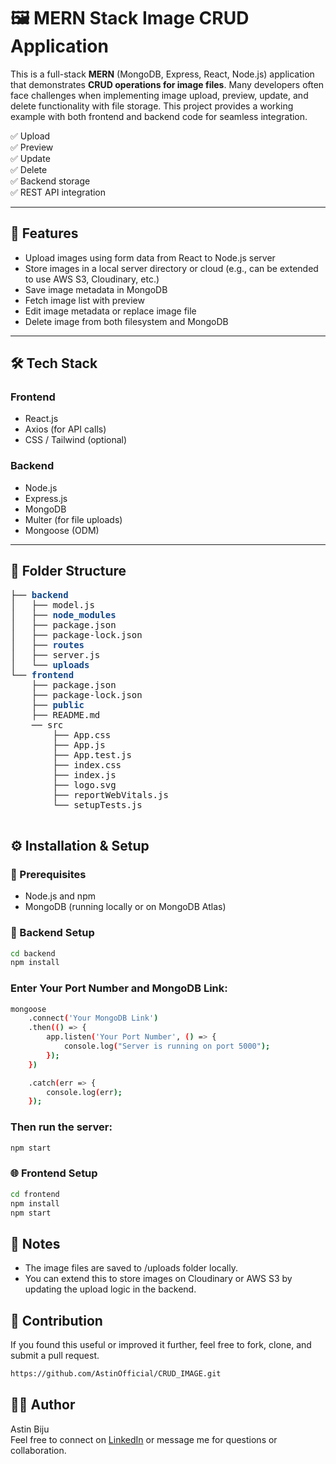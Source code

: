 # 🖼️ MERN Stack Image CRUD Application

This is a full-stack **MERN** (MongoDB, Express, React, Node.js) application that demonstrates **CRUD operations for image files**. Many developers often face challenges when implementing image upload, preview, update, and delete functionality with file storage. This project provides a working example with both frontend and backend code for seamless integration.

✅ Upload  
✅ Preview  
✅ Update  
✅ Delete  
✅ Backend storage  
✅ REST API integration

---

## 🚀 Features

- Upload images using form data from React to Node.js server
- Store images in a local server directory or cloud (e.g., can be extended to use AWS S3, Cloudinary, etc.)
- Save image metadata in MongoDB
- Fetch image list with preview
- Edit image metadata or replace image file
- Delete image from both filesystem and MongoDB

---

## 🛠️ Tech Stack

### Frontend
- React.js
- Axios (for API calls)
- CSS / Tailwind (optional)

### Backend
- Node.js
- Express.js
- MongoDB
- Multer (for file uploads)
- Mongoose (ODM)

---

## 📁 Folder Structure
<pre>├── <font color="#12488B"><b>backend</b></font>
│   ├── model.js
│   ├── <font color="#12488B"><b>node_modules</b></font>
│   ├── package.json
│   ├── package-lock.json
│   ├── <font color="#12488B"><b>routes</b></font>
│   ├── server.js
│   └── <font color="#12488B"><b>uploads</b></font>
└── <font color="#12488B"><b>frontend</b></font>
    ├── package.json
    ├── package-lock.json
    ├── <font color="#12488B"><b>public</b></font>
    ├── README.md
    ── src
        ├── App.css
        ├── App.js
        ├── App.test.js
        ├── index.css
        ├── index.js
        ├── logo.svg
        ├── reportWebVitals.js
        └── setupTests.js

</pre>

## ⚙️ Installation & Setup

### 📌 Prerequisites
- Node.js and npm
- MongoDB (running locally or on MongoDB Atlas)

### 🔧 Backend Setup

```bash
cd backend
npm install
```

### Enter Your Port Number and MongoDB Link:
```bash
mongoose
    .connect('Your MongoDB Link')
    .then(() => {
        app.listen('Your Port Number', () => {
            console.log("Server is running on port 5000");
        });
    })

    .catch(err => {
        console.log(err);
    });
```

### Then run the server:
```bash
npm start
```

### 🌐 Frontend Setup
```bash
cd frontend
npm install
npm start
```



## 📌 Notes

- The image files are saved to /uploads folder locally.
- You can extend this to store images on Cloudinary or AWS S3 by updating the upload logic in the backend.


## 🙌 Contribution
If you found this useful or improved it further, feel free to fork, clone, and submit a pull request.
```bash
https://github.com/AstinOfficial/CRUD_IMAGE.git
```

## 🙋‍♂️ Author
Astin Biju <br>
Feel free to connect on <a href="https://www.linkedin.com/in/astin-biju/">LinkedIn</a> or message me for questions or collaboration.


